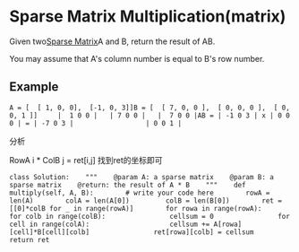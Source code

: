# Sparse Matrix Multiplication\(matrix\)

Given two[Sparse Matrix](https://en.wikipedia.org/wiki/Sparse_matrix)A and B, return the result of AB.

You may assume that A's column number is equal to B's row number.

## Example

```text
A = [  [ 1, 0, 0],  [-1, 0, 3]]B = [  [ 7, 0, 0 ],  [ 0, 0, 0 ],  [ 0, 0, 1 ]]     |  1 0 0 |   | 7 0 0 |   |  7 0 0 |AB = | -1 0 3 | x | 0 0 0 | = | -7 0 3 |                  | 0 0 1 |
```

分析

RowA i \* ColB j = ret\[i,j\] 找到ret的坐标即可

```text
class Solution:    """    @param A: a sparse matrix    @param B: a sparse matrix    @return: the result of A * B    """    def multiply(self, A, B):        # write your code here        rowA = len(A)        colA = len(A[0])         colB = len(B[0])        ret = [[0]*colB for _ in range(rowA)]        for rowa in range(rowA):            for colb in range(colB):                cellsum = 0                for cell in range(colA):                    cellsum += A[rowa][cell]*B[cell][colb]                ret[rowa][colb] = cellsum        return ret
```

